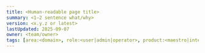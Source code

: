 ```yaml
---
title: <Human-readable page title>
summary: <1–2 sentence what/why>
version: <x.y.z or latest>
lastUpdated: 2025-09-07
owner: <team/owner>
tags: [area:<domain>, role:<user|admin|operator>, product:<maestro|intelgraph>]
---
```


# <Title>

> **TL;DR:** <short elevator pitch>

## See also
- [[Related Page 1]](../path)
- [[Related Page 2]](../path)

## Next steps
- <Do this next…>